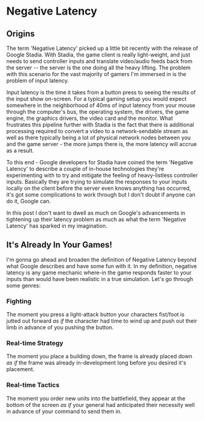 # Negative Latency

## Origins

The term 'Negative Latency' picked up a little bit recently with the release of Google Stadia. With Stadia, the game client is really light-weight, and just needs to send controller inputs and translate video/audio feeds back from the server -- the server is the one doing all the heavy lifting. The problem with this scenario for the vast majority of gamers I'm immersed in is the problem of input latency.

Input latency is the time it takes from a button press to seeing the results of the input show on-screen. For a typical gaming setup you would expect somewhere in the neighborhood of 40ms of input latency from your mouse through the computer's bus, the operating system, the drivers, the game engine, the graphics drivers, the video card and the monitor. What frustrates this pipeline further with Stadia is the fact that there is additional processing required to convert a video to a network-sendable stream as well as there typically being a lot of physical network nodes between you and the game server - the more jumps there is, the more latency will accrue as a result.

To this end - Google developers for Stadia have coined the term 'Negative Latency' to describe a couple of in-house technologies they're experimenting with to try and mitigate the feeling of heavy-listless controller inputs. Basically they are trying to simulate the responses to your inputs locally on the client before the server even knows anything has occurred, it's got some complications to work through but I don't doubt if anyone can do it, Google can.

In this post I don't want to dwell as much on Google's advancements in tightening up their latency problem as much as what the term 'Negative Latency' has sparked in my imagination.

## It's Already In Your Games!

I'm gonna go ahead and broaden the definition of Negative Latency beyond what Google describes and have some fun with it. In my definition, negative latency is any game mechanic where-in the game responds faster to your inputs than would have been realistic in a true simulation. Let's go through some genres:

### Fighting

The moment you press a light-attack button your characters fist/foot is jutted out forward *as if* the character had time to wind up and push out their limb in advance of you pushing the button.

### Real-time Strategy

The moment you place a building down, the frame is already placed down *as if* the frame was already in-development long before you desired it's placement.

### Real-time Tactics

The moment you order new units into the battlefield, they appear at the bottom of the screen *as if* your general had anticipated their necessity well in advance of your command to send them in.

